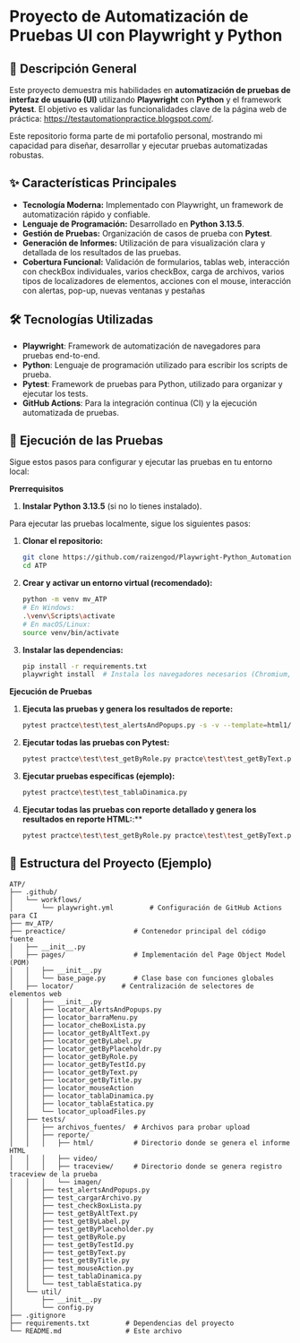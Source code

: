 # Proyecto de Automatización de Pruebas UI con Playwright y Python

## 🚀 Descripción General

Este proyecto demuestra mis habilidades en **automatización de pruebas de interfaz de usuario (UI)** utilizando **Playwright** con **Python** y el framework **Pytest**. El objetivo es validar las funcionalidades clave de la página web de práctica: https://testautomationpractice.blogspot.com/.

Este repositorio forma parte de mi portafolio personal, mostrando mi capacidad para diseñar, desarrollar y ejecutar pruebas automatizadas robustas.

## ✨ Características Principales

* **Tecnología Moderna:** Implementado con Playwright, un framework de automatización rápido y confiable.
* **Lenguaje de Programación:** Desarrollado en **Python 3.13.5**.
* **Gestión de Pruebas:** Organización de casos de prueba con **Pytest**.
* **Generación de Informes:** Utilización de para visualización clara y detallada de los resultados de las pruebas.
* **Cobertura Funcional:** Validación de formularios, tablas web, interacción con checkBox individuales, varios checkBox, carga de archivos, varios tipos de localizadores de elementos, acciones con el mouse, interacción con alertas, pop-up, nuevas ventanas y pestañas

## 🛠️ Tecnologías Utilizadas

* **Playwright**: Framework de automatización de navegadores para pruebas end-to-end.
* **Python**: Lenguaje de programación utilizado para escribir los scripts de prueba.
* **Pytest**: Framework de pruebas para Python, utilizado para organizar y ejecutar los tests.
* **GitHub Actions**: Para la integración continua (CI) y la ejecución automatizada de pruebas.

## 🚀 Ejecución de las Pruebas
Sigue estos pasos para configurar y ejecutar las pruebas en tu entorno local:

**Prerrequisitos**
1. **Instalar Python 3.13.5** (si no lo tienes instalado).

Para ejecutar las pruebas localmente, sigue los siguientes pasos:

1.  **Clonar el repositorio:**
    ```bash
    git clone https://github.com/raizengod/Playwright-Python_Automation-Testing-Practice.git
    cd ATP
    ```

2.  **Crear y activar un entorno virtual (recomendado):**
    ```bash
    python -m venv mv_ATP
    # En Windows:
    .\venv\Scripts\activate
    # En macOS/Linux:
    source venv/bin/activate
    ```

3.  **Instalar las dependencias:**
    ```bash
    pip install -r requirements.txt
    playwright install  # Instala los navegadores necesarios (Chromium, Firefox, WebKit)
    ```
**Ejecución de Pruebas**

1.  **Ejecuta las pruebas y genera los resultados de reporte:**
    ```bash
    pytest practce\test\test_alertsAndPopups.py -s -v --template=html1/index.html --report=reportes/html1/playwright_reporte.html
    ```

2.  **Ejecutar todas las pruebas con Pytest:**
    ```bash
    pytest practce\test\test_getByRole.py practce\test\test_getByText.py practce\test\test_getByLabel.py practce\test\test_getByPlaceholder.py practce\test\test_getByAltText.py practce\test\test_getByTitle.py practce\test\test_getByTestId.py practce\test\test_cargarArchivo.py practce\test\test_tablaEstatica.py practce\test\test_tablaDinamica.py practce\test\test_checkBoxLista.py practce\test\test_alertsAndPopups.py practce\test\test_mouseAction.py
    ```

3.  **Ejecutar pruebas específicas (ejemplo):**
    ```bash
    pytest practce\test\test_tablaDinamica.py
    ```

4.  **Ejecutar todas las pruebas con reporte detallado y genera los resultados en reporte HTML:**:**
    ```bash
    pytest practce\test\test_getByRole.py practce\test\test_getByText.py practce\test\test_getByLabel.py practce\test\test_getByPlaceholder.py practce\test\test_getByAltText.py practce\test\test_getByTitle.py practce\test\test_getByTestId.py practce\test\test_cargarArchivo.py practce\test\test_tablaEstatica.py practce\test\test_tablaDinamica.py practce\test\test_checkBoxLista.py practce\test\test_alertsAndPopups.py practce\test\test_mouseAction.py -s -v --template=html1/index.html --report=reportes/html1/playwright_reporte.html
    ```

## 📂 Estructura del Proyecto (Ejemplo)

```
ATP/
├── .github/
│   └── workflows/
│       └── playwright.yml         # Configuración de GitHub Actions para CI
├── mv_ATP/
├── preactice/                 # Contenedor principal del código fuente
│   ├── __init__.py
│   ├── pages/                 # Implementación del Page Object Model (POM)
│   │   ├── __init__.py
│   │   └── base_page.py       # Clase base con funciones globales
│   ├── locator/            # Centralización de selectores de elementos web
│   │   ├── __init__.py
│   │   ├── locator_AlertsAndPopups.py
│   │   ├── locator_barraMenu.py
│   │   ├── locator_cheBoxLista.py
│   │   ├── locator_getByAltText.py
│   │   ├── locator_getByLabel.py
│   │   ├── locator_getByPlaceholdr.py
│   │   ├── locator_getByRole.py
│   │   ├── locator_getByTestId.py
│   │   ├── locator_getByText.py
│   │   ├── locator_getByTitle.py
│   │   ├── locator_mouseAction
│   │   ├── locator_tablaDinamica.py
│   │   ├── locator_tablaEstatica.py
│   │   └── locator_uploadFiles.py
│   ├── tests/
│   │   ├── archivos_fuentes/  # Archivos para probar upload
│   │   ├── reporte/
│   │   │   ├── html/          # Directorio donde se genera el informe HTML
│   │   │   ├── video/         
│   │   │   ├── traceview/     # Directorio donde se genera registro traceview de la prueba  
│   │   │   └── imagen/  
│   │   ├── test_alertsAndPopups.py
│   │   ├── test_cargarArchivo.py
│   │   ├── test_checkBoxLista.py
│   │   ├── test_getByAltText.py
│   │   ├── test_getByLabel.py
│   │   ├── test_getByPlaceholder.py
│   │   ├── test_getByRole.py
│   │   ├── test_getByTestId.py
│   │   ├── test_getByText.py
│   │   ├── test_getByTitle.py
│   │   ├── test_mouseAction.py
│   │   ├── test_tablaDinamica.py
│   │   └── test_tablaEstatica.py
│   └── util/
│       ├── __init__.py
│       └── config.py
├── .gitignore
├── requirements.txt         # Dependencias del proyecto
└── README.md                # Este archivo
```